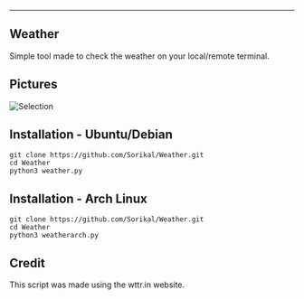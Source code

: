 ----

## Weather
Simple tool made to check the weather on your local/remote terminal.

## Pictures

![Selection](https://i.imgur.com/tD48R7h.png)

## Installation - Ubuntu/Debian

	git clone https://github.com/Sorikal/Weather.git
	cd Weather
	python3 weather.py

## Installation - Arch Linux

	git clone https://github.com/Sorikal/Weather.git
	cd Weather
	python3 weatherarch.py

## Credit

This script was made using the wttr.in website.

